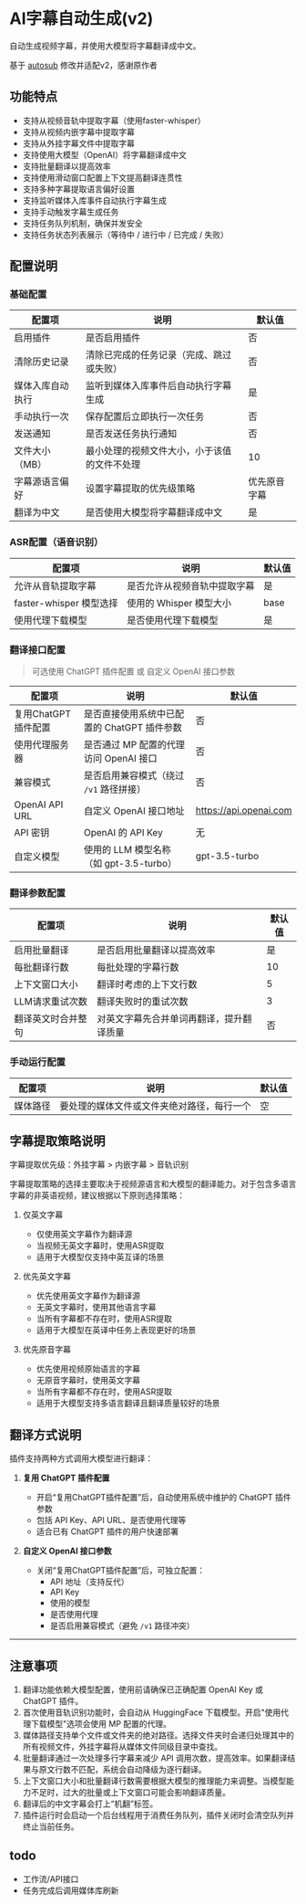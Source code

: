 # AI字幕自动生成(v2)

自动生成视频字幕，并使用大模型将字幕翻译成中文。

基于 [autosub](https://github.com/lightolly/MoviePilot-Plugins) 修改并适配v2，感谢原作者

## 功能特点

- 支持从视频音轨中提取字幕（使用faster-whisper）
- 支持从视频内嵌字幕中提取字幕
- 支持从外挂字幕文件中提取字幕
- 支持使用大模型（OpenAI）将字幕翻译成中文
- 支持批量翻译以提高效率
- 支持使用滑动窗口配置上下文提高翻译连贯性
- 支持多种字幕提取语言偏好设置
- 支持监听媒体入库事件自动执行字幕生成
- 支持手动触发字幕生成任务
- 支持任务队列机制，确保并发安全
- 支持任务状态列表展示（等待中 / 进行中 / 已完成 / 失败）

## 配置说明

### 基础配置

| 配置项      | 说明                     | 默认值    |
|----------|------------------------|--------|
| 启用插件     | 是否启用插件                 | 否      |
| 清除历史记录   | 清除已完成的任务记录（完成、跳过或失败）   | 否      |
| 媒体入库自动执行 | 监听到媒体入库事件后自动执行字幕生成     | 是      |
| 手动执行一次   | 保存配置后立即执行一次任务          | 否      |
| 发送通知     | 是否发送任务执行通知             | 否      |
| 文件大小（MB） | 最小处理的视频文件大小，小于该值的文件不处理 | 10     |
| 字幕源语言偏好  | 设置字幕提取的优先级策略           | 优先原音字幕 |
| 翻译为中文    | 是否使用大模型将字幕翻译成中文        | 是      |

### ASR配置（语音识别）

| 配置项                 | 说明               | 默认值  |
|---------------------|------------------|------|
| 允许从音轨提取字幕           | 是否允许从视频音轨中提取字幕   | 是    |
| faster-whisper 模型选择 | 使用的 Whisper 模型大小 | base |
| 使用代理下载模型            | 是否使用代理下载模型       | 是    |

### 翻译接口配置

> 可选使用 ChatGPT 插件配置 或 自定义 OpenAI 接口参数

| 配置项              | 说明                                   | 默认值                    |
|------------------|--------------------------------------|-------------------------|
| 复用ChatGPT插件配置   | 是否直接使用系统中已配置的 ChatGPT 插件参数       | 否                      |
| 使用代理服务器         | 是否通过 MP 配置的代理访问 OpenAI 接口       | 否                      |
| 兼容模式            | 是否启用兼容模式（绕过 `/v1` 路径拼接）         | 否                      |
| OpenAI API URL     | 自定义 OpenAI 接口地址                   | https://api.openai.com  |
| API 密钥           | OpenAI 的 API Key                     | 无                      |
| 自定义模型           | 使用的 LLM 模型名称（如 gpt-3.5-turbo） | gpt-3.5-turbo           |

### 翻译参数配置

| 配置项          | 说明                                 | 默认值 |
|---------------|------------------------------------|-----|
| 启用批量翻译      | 是否启用批量翻译以提高效率                      | 是   |
| 每批翻译行数      | 每批处理的字幕行数                         | 10  |
| 上下文窗口大小     | 翻译时考虑的上下文行数                       | 5   |
| LLM请求重试次数    | 翻译失败时的重试次数                        | 3   |
| 翻译英文时合并整句   | 对英文字幕先合并单词再翻译，提升翻译质量              | 否   |

### 手动运行配置

| 配置项  | 说明                    | 默认值 |
|------|-----------------------|-----|
| 媒体路径 | 要处理的媒体文件或文件夹绝对路径，每行一个 | 空   | 

## 字幕提取策略说明

字幕提取优先级：外挂字幕 > 内嵌字幕 > 音轨识别

字幕提取策略的选择主要取决于视频源语言和大模型的翻译能力。对于包含多语言字幕的非英语视频，建议根据以下原则选择策略：

1. 仅英文字幕
    - 仅使用英文字幕作为翻译源
    - 当视频无英文字幕时，使用ASR提取
    - 适用于大模型仅支持中英互译的场景

2. 优先英文字幕
    - 优先使用英文字幕作为翻译源
    - 无英文字幕时，使用其他语言字幕
    - 当所有字幕都不存在时，使用ASR提取
    - 适用于大模型在英译中任务上表现更好的场景

3. 优先原音字幕
    - 优先使用视频原始语言的字幕
    - 无原音字幕时，使用英文字幕
    - 当所有字幕都不存在时，使用ASR提取
    - 适用于大模型支持多语言翻译且翻译质量较好的场景

## 翻译方式说明

插件支持两种方式调用大模型进行翻译：

1. **复用 ChatGPT 插件配置**
   - 开启“复用ChatGPT插件配置”后，自动使用系统中维护的 ChatGPT 插件参数
   - 包括 API Key、API URL、是否使用代理等
   - 适合已有 ChatGPT 插件的用户快速部署

2. **自定义 OpenAI 接口参数**
   - 关闭“复用ChatGPT插件配置”后，可独立配置：
     - API 地址（支持反代）
     - API Key
     - 使用的模型
     - 是否使用代理
     - 是否启用兼容模式（避免 `/v1` 路径冲突）


---

## 注意事项

1. 翻译功能依赖大模型配置，使用前请确保已正确配置 OpenAI Key 或 ChatGPT 插件。
2. 首次使用音轨识别功能时，会自动从 HuggingFace 下载模型。开启"使用代理下载模型"选项会使用 MP 配置的代理。
3. 媒体路径支持单个文件或文件夹的绝对路径。选择文件夹时会递归处理其中的所有视频文件，外挂字幕将从媒体文件同级目录中查找。
4. 批量翻译通过一次处理多行字幕来减少 API 调用次数，提高效率。如果翻译结果与原文行数不匹配，系统会自动降级为逐行翻译。
5. 上下文窗口大小和批量翻译行数需要根据大模型的推理能力来调整。当模型能力不足时，过大的批量或上下文窗口可能会影响翻译质量。
6. 翻译后的中文字幕会打上“机翻”标签。
7. 插件运行时会启动一个后台线程用于消费任务队列，插件关闭时会清空队列并终止当前任务。

## todo

- 工作流/API接口
- 任务完成后调用媒体库刷新
